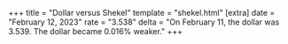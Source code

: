 +++
title = "Dollar versus Shekel"
template = "shekel.html"
[extra]
date = "February 12, 2023"
rate = "3.538"
delta = "On February 11, the dollar was 3.539. The dollar became 0.016% weaker."
+++
